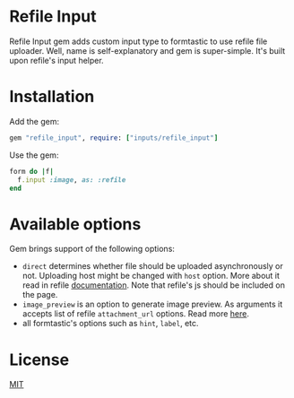 # Refile Input

Refile Input gem adds custom input type to formtastic to use refile file uploader. Well, name is self-explanatory and gem is super-simple. It's built upon refile's input helper.

# Installation

Add the gem:

``` ruby
gem "refile_input", require: ["inputs/refile_input"]
```

Use the gem:

``` ruby
form do |f|
  f.input :image, as: :refile
end
```

# Available options

Gem brings support of the following options:

* `direct` determines whether file should be uploaded asynchronously or not. Uploading host might be changed with `host` option. More about it read in refile [documentation](https://github.com/elabs/refile/). Note that refile's js should be included on the page.
* `image_preview` is an option to generate image preview. As arguments it accepts list of refile `attachment_url` options. Read more [here](https://github.com/elabs/refile/#4-rails-helpers).
* all formtastic's options such as `hint`, `label`, etc.

# License

[MIT](LICENSE.txt)
